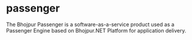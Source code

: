 # passenger
The Bhojpur Passenger is a software-as-a-service product used as a Passenger Engine based on Bhojpur.NET Platform for application delivery.
